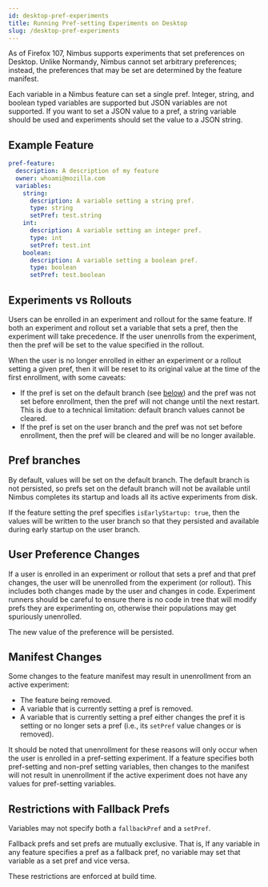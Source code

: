 ```yaml
---
id: desktop-pref-experiments
title: Running Pref-setting Experiments on Desktop
slug: /desktop-pref-experiments
---
```


As of Firefox 107, Nimbus supports experiments that set preferences on Desktop.
Unlike Normandy, Nimbus cannot set arbitrary preferences; instead, the
preferences that may be set are determined by the feature manifest.

Each variable in a Nimbus feature can set a single pref. Integer, string, and
boolean typed variables are supported but JSON variables are not supported. If
you want to set a JSON value to a pref, a string variable should be used and
experiments should set the value to a JSON string.

## Example Feature

```yaml
pref-feature:
  description: A description of my feature
  owner: whoami@mozilla.com
  variables:
    string:
      description: A variable setting a string pref.
      type: string
      setPref: test.string
    int:
      description: A variable setting an integer pref.
      type: int
      setPref: test.int
    boolean:
      description: A variable setting a boolean pref.
      type: boolean
      setPref: test.boolean
```

## Experiments vs Rollouts

Users can be enrolled in an experiment and rollout for the same feature. If both
an experiment and rollout set a variable that sets a pref, then the experiment
will take precedence. If the user unenrolls from the experiment, then the pref
will be set to the value specified in the rollout.

When the user is no longer enrolled in either an experiment or a rollout setting
a given pref, then it will be reset to its original value at the time of the
first enrollment, with some caveats:

* If the pref is set on the default branch (see [below](#pref-branches)) and the
  pref was not set before enrollment, then the pref will not change until the
  next restart. This is due to a technical limitation: default branch values
  cannot be cleared.
* If the pref is set on the user branch and the pref was not set before
  enrollment, then the pref will be cleared and will be no longer available.

## Pref branches

By default, values will be set on the default branch. The default branch is not
persisted, so prefs set on the default branch will not be available until Nimbus
completes its startup and loads all its active experiments from disk.

If the feature setting the pref specifies `isEarlyStartup: true`, then the
values will be written to the user branch so that they persisted and available
during early startup on the user branch.

## User Preference Changes

If a user is enrolled in an experiment or rollout that sets a pref and that pref
changes, the user will be unenrolled from the experiment (or rollout). This
includes both changes made by the user and changes in code. Experiment runners
should be careful to ensure there is no code in tree that will modify prefs they
are experimenting on, otherwise their populations may get spuriously unenrolled.

The new value of the preference will be persisted.

## Manifest Changes

Some changes to the feature manifest may result in unenrollment from an active
experiment:

* The feature being removed.
* A variable that is currently setting a pref is removed.
* A variable that is currently setting a pref either changes the pref it is
  setting or no longer sets a pref (i.e., its `setPref` value changes or is
  removed).

It should be noted that unenrollment for these reasons will only occur when the
user is enrolled in a pref-setting experiment. If a feature specifies both
pref-setting and non-pref setting variables, then changes to the manifest will
not result in unenrollment if the active experiment does not have any values for
pref-setting variables.

## Restrictions with Fallback Prefs

Variables may not specify both a `fallbackPref` and a `setPref`.

Fallback prefs and set prefs are mutually exclusive. That is, If any variable in
any feature specifies a pref as a fallback pref, no variable may set that
variable as a set pref and vice versa.

These restrictions are enforced at build time.
